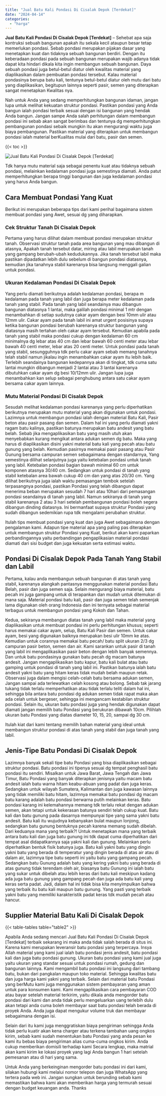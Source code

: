 ```yaml
---
title: "Jual Batu Kali Pondasi Di Cisalak Depok [Terdekat]"
date: "2024-04-14"
categories: 
  - "harga"
---
```


**Jual Batu Kali Pondasi Di Cisalak Depok \[Terdekat\]** – Sehebat apa saja kontruksi sebuah bangunan apakah itu sekala kecil ataupun besar tetap memerlukan pondasi. Sebab pondasi merupakan pijakan dasar yang menetapkan kuat dan tidaknya sebuah bangunan berdiri. Dengan itu keberadaan pondasi pada sebuah bangunan merupakan wajib adanya tidak dapat kita hindari dikala kita ingin membangun sebuah bangunan. Daya sebuah pondasi juga betul-betul diatur oleh kwalitas material yang diaplikasikan dalam pembuatan pondasi tersebut. Kalau material pondasinya berupa batu kali, tentunya betul-betul diatur oleh mutu dari batu yang diaplikasikan, begitupun lainnya seperti pasir, semen yang diterapkan sangat menetapkan Kwalitas nya.

Nah untuk Anda yang sedang memperhitungkan bangunan idaman, jangan lupa untuk melihat kekuatan struktur pondasi. Pastikan pondasi yang Anda bangun ialah pondasi terbaik sesuai dengan isi bangunan yang hendak Anda bangun. Jangan sampe Anda salah perhitungan dalam membangun pondasi ini sebab akan sangat berimbas dan tentunya dg memperhitungkan pembangunan pondasi sebaik mungkin itu akan mengurangi waktu juga biaya pembangunan. Pastikan material yang diterapkan untuk membangun pondasi ialah material berKualitas mulai dari batu, pasir dan semen.

{{< toc >}}

![Jual Batu Kali Pondasi Di Cisalak Depok [Terdekat]](/images/jual-batu-kali-09.png)

Tdk hanya mutu material saja sebagai penentu kuat atau tidaknya sebuah pondasi, melainkan kedalaman pondasi juga semestinya diamati. Anda patut memperhitungkan berapa tinggi bangunan dan juga kedalaman pondasi yang harus Anda bangun.

## Cara Membuat Pondasi Yang Kuat

Berikut ini merupakan beberapa tips dari kami perihal bagaimana sistem membuat pondasi yang Awet, sesuai dg yang diharapkan.

### Cek Struktur Tanah Di Cisalak Depok

Pertama yang harus dilihat dalam membuat pondasi merupakan struktur tanah. Observasi struktur tanah pada area bangunan yang mau dibangun di atasnya, Apakah tanah tersebut datar, miring atau labil merupakan tanah yang gampang berubah-ubah kedudukannya. Jika tanah tersebut labil maka pastikan dipadatkan lebih dulu sebelum di bangun pondasi diatasnya, kemudian jika tanahnya stabil karenanya bisa langsung menggali galian untuk pondasi.

### Ukuran Kedalaman Pondasi Di Cisalak Depok

Yang perlu diamati berikutnya adalah kedalaman pondasi, berapa m kedalaman pada tanah yang labil dan juga berapa meter kedalaman pada tanah yang stabil. Pada tanah yang labil seandainya mau dibangun bangunan diatasnya 1 lantai, maka galilah pondasi minimal 1 mtr dengan menambahkan di setiap sudutnya cakar ayam dengan besi 10mm ulir atau 12mm ulir. Cakar ayam pada tanah labil ini amat urgent posisinya supaya ketika bangunan pondasi berubah karenanya struktur bangunan yang diatasnya masih tertahan oleh cakar ayam tersebut. Kemudian apabila pada tanah yang stabil maka pondasi cukup dengan kedalaman 60 cm minimalnya dg lebar atas 40 cm dan lebar bawah 60 centi meter atau lebar bawah 40 centi meter, lebar atas 20 centi meter. Untuk pondasi pada tanah yang stabil, sesungguhnya tdk perlu cakar ayam sebab memang tanahnya telah stabil namun jikalau ingin menambahkan cakar ayam itu lebih baik. Terlebih seandainya bangunan kedepannya akan di tingkat, tdk cuma satu lantai mungkin dibangun menjadi 2 lantai atau 3 lantai karenanya dibutuhkan cakar ayam dg besi 10/12mm ulir. Jangan lupa juga menambahkan kan selup sebagai penghubung antara satu cakar ayam bersama cakar ayam lainnya.

### Mutu Material Pondasi Di Cisalak Depok

Sesudah melihat kedalaman pondasi karenanya yang perlu diperhatikan berikutnya merupakan mutu material yang akan digunakan untuk pondasi. Lazimnya untuk membangun pondasi ialah dengan material Batu Kali, Pasir beton atau pasir pasang dan semen. Dalam hal ini yang perlu diamati yakni ragam batu kalinya, pastikan batunya merupakan batu andesit yang batu belah. Sebab jika mengaplikasikan batu yang masih utuh akan menyebabkan kurang mengikat antara adukan semen dg batu. Maka yang harus di diaplikasikan disini yakni material batu kali yang pecah atau batu gunung yang belah. Kemudian pasirnya memakai pasir pasang atau Pasir Gunung bersama campuran semen sebagaimana dengan standarnya, Yang semestinya dilihat selanjutnya juga yaitu ketebalan pondasi untuk tanah yang labil. Ketebalan pondasi bagian bawah minimal 60 cm untuk komponen atasnya 30/40 cm. Sedangkan untuk pondasi di tanah yang stabil ketebalan area bawah cukup 40 cm dan yang atas 20/30 cm. Yang dilihat berikutnya juga ialah waktu pemasangan tembok setelah terpasangnya pondasi, pastikan Pondasi yang telah dibangun dapat menerima beban merupakan sesudah 7 hari atau 10hari dari pemasangan pondasi seandainya di tanah yang labil. Namun sekiranya di tanah yang stabil karenanya 2 atau 3 hari setelah pembangunan pondasi boleh segera dibangun dinding diatasnya. Ini bermanfaat supaya struktur Pondasi yang sudah dibangun sedemikian rupa tdk mengalami perubahan struktur.

Itulah tips membuat pondasi yang kuat dan juga Awet sebagaimana dengan pengalaman kami. Adapun tipe material apa yang paling pas diterapkan untuk membangun struktur Pondasi yang Kuat, berikut akan kami paparkan perbandingannya yaitu perbandingan pengaplikasian material pondasi diamati dari sisi budget dan juga kekuatan serta estimasi waktu.

## Pondasi Di Cisalak Depok Pada Tanah Yang Stabil dan Labil

Pertama, kalau anda membangun sebuah bangunan di atas tanah yang stabil, karenanya alangkah pantasnya menggunakan material pondasi Batu Belah, pasir dan juga semen saja. Selain mengurangi biaya material, batu pecah ini juga gampang untuk di terapankan dan mudah untuk ditemukan di mana saja. Material pondasi batu kali, pasir dan juga semen telah semenjak lama digunakan oleh orang Indonesia dan ini ternyata sebagai material terbagus untuk membangun pondasi yang Kokoh dan Tahan.

Kedua, sekiranya membangun diatas tanah yang labil maka material yang diaplikasikan untuk membuat pondasi ini perlu perhitungan khusus; seperti harus memakai cakar ayam, selup, Batu Kali Pasir dan semen. Untuk cakar ayam, besi yang digunakan baiknya merupakan besi ulir 10mm ke atas. Kemudian untuk corannya memakai batu pecah/ batu split ukuran 2/3 dg campuran pasir beton, semen dan air. Kami sarankan untuk pasir di tanah yang labil ini mengaplikasikan pasir beton dengan lebih banyak semennya. Dan untuk batu pondasinya gunakan batu pecah dg macam batunya andesit. Jangan mengaplikasikan batu kapur, batu kali bulat atau batu gamping untuk pondasi di tanah yang labil ini. Pastikan batunya ialah batu andesit yakni batu yang hitam keras tidak mudah belah maupun retak. Observasi juga dalam mengisi celah-celah batu bersama adukan semen, Jangan sampai ada terlewatkan celah kosong atau bolong. Sebab tak jarang tukang tidak terlalu memperhatikan atau tidak terlalu teliti dalam hal ini, sehingga bila antara batu pondasi dg adukan semen tidak rapat maka akan ada celah untuk bergeser, sehingga ini mengancam kestabilan struktur pondasi. Selain itu, ukuran batu pondasi juga yang hendak digunakan dapat diamati jangan memilih batu Pondasi yang berukuran dibawah 10cm. Pilihlah ukuran batu Pondasi yang diatas diameter 10, 15, 20, sampai dg 30 cm.

Itulah kiat dari kami tentang memilih bahan material yang ideal untuk membangun struktur pondasi di atas tanah yang stabil dan juga tanah yang labil.

## Jenis-Tipe Batu Pondasi Di Cisalak Depok

Lazimnya banyak sekali tipe batu Pondasi yang bisa diaplikasikan sebagai struktur pondasi. Batu pondasi ini tipenya sesuai dg tempat penghasil batu pondasi itu sendiri. Misalkan untuk Jawa Barat, Jawa Tengah dan Jawa Timur, Batu Pondasi yang banyak diterapkan jenisnya yaitu macam batu andesit ialah batu warna hitam keabu-abuan yang padat dan juga keras. Sedangkan untuk wilayah Sumatera, Kalimantan dan juga kawasan lainnya yang tidak memiliki batu hitam, lazimnya memakai batu pondasi dg macam batu karang adalah batu pondasi berwarna putih melainkan keras. Batu pondasi karang ini kelemahannya memang tdk terlalu rekat dengan adukan semen, akan tetapi untuk kekerasan batunya sendiri telah cukup kuat. Batu kali dan batu gunung pada dasarnya mempunyai tipe yang sama yakni batu andesit. Batu kali itu wujudnya kebanyakan bulat maupun lonjong, sedangkan batu gunung bentuknya pecah karena memang sudah dibelah. Dari keduanya mana yang terbaik?! Untuk menetapkan mana yang terbaik antara batu kali dan juga batu gunung ini tdk dapat cuma diperhatikan dari tempat asal didapatkannya saja yakni kali dan gunung. Melainkan perlu diperhatikan bentuk fisik batunya juga. Batu kali yakni batu yang dingin yakni batu yang berada di temperatur yang dingin berada di atas air atau di dalam air, lazimnya tipe batu seperti ini yaitu batu yang gampang pecah. Sedangkan batu Gunung adalah batu yang kering yakni batu yang berada di atas gunung tidak terendam oleh air, biasanya batu Gunung ini ialah batu yang sukar untuk dibelah atau lebih keras dari batu kali meskipun kadang ada juga batu gunung yang gampang pecah dan juga ada batu kali yang keras serta padat. Jadi, dalam hal ini tidak bisa kita menyimpulkan bahwa yang terbaik itu batu kali maupun batu gunung. Yang pasti yang terbaik yakni batu yang memiliki karakteristik padat keras tdk mudah pecah atau hancur.

## Supplier Material Batu Kali Di Cisalak Depok

{{< table-tables table="table2" >}}

Apabila Anda sedang mencari Jual Batu Kali Pondasi Di Cisalak Depok \[Terdekat\] terbaik sekarang ini maka anda tidak salah berada di situs ini. Karena kami merupakan leveransir batu pondasi yang terpercaya. Insya Allah material yang kami jual ialah batu pondasi jenis andesit, batu pondasi kali dan juga batu pondasi gunung. Ukuran batu pondasi yang kami jual juga yaitu ukuran yang standar sesuai untuk pondasi rumah, gedung dan bangunan lainnya. Kami mengambil batu pondasi ini langsung dari tambang batu, bukan dari pangkalan maupun toko material. Sehingga kwalitas batu dan juga harga kami yakni yang terbaik. Selain dari material batu Pondasi yang berMutu kami juga menggunakan sistem pembayaran yang aman untuk para konsumen kami. Kami mengaplikasikan cara pembayaran COD atau bayar setelah material terkirim, yaitu dikala anda mengorder batu pondasi dari kami dan anda tidak perlu mengeluarkan uang terlebih dulu akan tetapi anda cuma boleh membayar saat batu pondasi telah berada di proyek Anda. Anda juga dapat mengukur volume truk dan membayar sebagaimana dengan isi.

Selain dari itu kami juga menggratiskan biaya pengiriman sehingga Anda tidak perlu kuatir akan kena charger atau terkena tambahan uang ongkos kirim, sebab kami sudah menentukan batu Pondasi yang anda pesan ke kami itu bebas biaya pengiriman alias cuma-cuma ongkos kirim. Anda cukup memberikan domisili terhadap kami Secara lengkap, maka matrial akan kami kirim ke lokasi proyek yang lagi Anda bangun 1 hari setelah pemesanan atau di hari yang sama.

Untuk Anda yang berkeinginan mengorder batu pondasi ini dari kami, silakan hubungi kami melalui nomor telepon dan juga WhatsApp yang tertera pada web ini. Jangan sungkan untuk berunding sebab kami memastikan bahwa kami akan memberikan harga yang termurah sesuai dengan budget keuangan anda. Thanks
